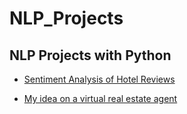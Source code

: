 # NLP_Projects

## NLP Projects with Python 

* [Sentiment Analysis of Hotel Reviews](https://github.com/wenhuanghuang/NLP_Projects/tree/main/SentimentAnalysisHotelReviews) 

* [My idea on a virtual real estate agent](https://github.com/wenhuanghuang/NLP_Projects/tree/main/VirtualRealEstateAgent) 